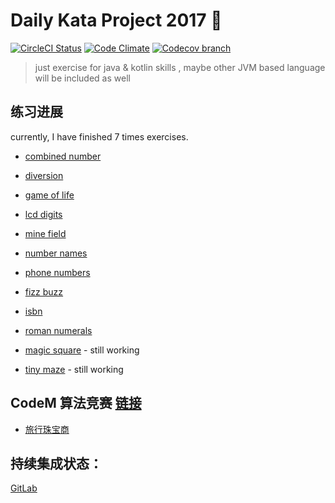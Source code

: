 # Daily Kata Project 2017 🥋
  [![CircleCI Status][circleci-image]][circleci-url]
  [![Code Climate][quality-image]][quality-url]
  [![Codecov branch][codecov-image]][codecov-url]

> just exercise for java & kotlin skills
>, maybe other JVM based language will be included as well

## 练习进展

currently, I have finished 7 times exercises.

 - [combined number](./docs/combinedNumber.md)
 - [diversion](./docs/diversion.md)
 - [game of life](./docs/gameOfLife.md)
 - [lcd digits](./docs/lcdDigits.md)
 - [mine field](./docs/mineField.md)
 - [number names](./docs/numberNames.md)
 - [phone numbers](./docs/phoneNumbers.md)
 - [fizz buzz](./docs/fizzBuzz.md)
 
 - [isbn](./docs/ISBN.md)
 - [roman numerals](./docs/romanNumerals.md)
 
 - [magic square](./docs/magicSquare.md) - still working
 - [tiny maze](./docs/tinyMaze.md) - still working
 
 
## CodeM 算法竞赛 [链接](https://www.nowcoder.com/question/next?pid=5754816&qid=108100&tid=9443699)

 - [旅行珠宝商](./docs/codem/travel.md)
 
 
## 持续集成状态：
 [GitLab](./docs/README_GITLAB.md)


[circleci-image]: https://img.shields.io/circleci/project/github/liuwill/daily-kata-2017/master.svg?style=flat-square
[circleci-url]: https://circleci.com/gh/liuwill/daily-kata-2017
[travis-image]: https://img.shields.io/travis/liuwill/daily-kata-2017/master.svg?style=flat-square
[travis-url]: https://travis-ci.org/liuwill/daily-kata-2017
[quality-image]: https://img.shields.io/codeclimate/github/liuwill/daily-kata-2017.svg?style=flat-square
[quality-url]: https://codeclimate.com/github/liuwill/daily-kata-2017
[appveyor-image]: https://img.shields.io/appveyor/ci/liuwill/daily-kata-2017/master.svg?style=flat-square
[appveyor-url]: https://ci.appveyor.com/project/liuwill/daily-kata-2017
[codecov-image]: https://img.shields.io/codecov/c/github/liuwill/daily-kata-2017.svg?style=flat-square
[codecov-url]: https://codecov.io/gh/liuwill/daily-kata-2017

